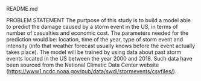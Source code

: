 README.md

PROBLEM STATEMENT
The purtpose of this study is to build a model able to predict the damage caused by a storm event in the US, in terms of number of casualties and economic cost. The parameters needed for the prediction would be: location, time of the year, type of storm event and intensity (info that weather forecast usually knows before the event actually takes place).
The model will be trained by using data about past storm events located in the US between the year 2000 and 2018. Such data have been sourced from the National Climatic Data Center website (https://www1.ncdc.noaa.gov/pub/data/swdi/stormevents/csvfiles/).


